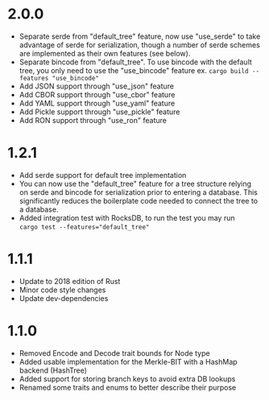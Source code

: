 # 2.0.0
* Separate serde from "default_tree" feature, now use "use_serde" to take advantage of 
serde for serialization, though a number of serde schemes are implemented as their own features (see below).
* Separate bincode from "default_tree".  To use bincode with the default tree, you only need to use the "use_bincode" feature
ex. ```cargo build --features "use_bincode"```
* Add JSON support through "use_json" feature
* Add CBOR support through "use_cbor" feature
* Add YAML support through "use_yaml" feature
* Add Pickle support through "use_pickle" feature
* Add RON support through "use_ron" feature


# 1.2.1
* Add serde support for default tree implementation
* You can now use the "default_tree" feature for a tree structure relying on serde and
bincode for serialization prior to entering a database. This significantly reduces the boilerplate code needed to connect the tree to a
database.
* Added integration test with RocksDB, to run the test you may run  
```cargo test --features="default_tree"```

# 1.1.1
* Update to 2018 edition of Rust
* Minor code style changes
* Update dev-dependencies

# 1.1.0
* Removed Encode and Decode trait bounds for Node type
* Added usable implementation for the Merkle-BIT with a HashMap backend (HashTree)  
* Added support for storing branch keys to avoid extra DB lookups
* Renamed some traits and enums to better describe their purpose